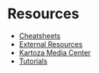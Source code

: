 # Resources

- [Cheatsheets](./cheatsheets/index.md)
- [External Resources](./links/index.md)
- [Kartoza Media Center](./media/index.md)
- [Tutorials](./tutorials/index.md)
